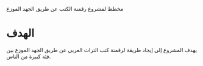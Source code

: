 مخطط لمشروع رقمنة الكتب عن طريق الجهد الموزع

#  الهدف
يهدف المشروع إلى إيجاد طريقة لرقمنة كتب التراث العربي عن طريق الجهد الموزع بين فئة كبيرة من الناس.
